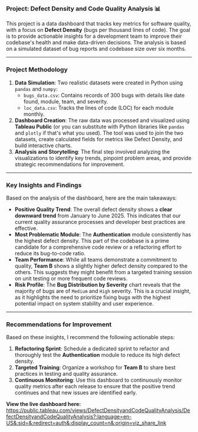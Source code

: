 ### Project: Defect Density and Code Quality Analysis 📊

This project is a data dashboard that tracks key metrics for software quality, with a focus on **Defect Density** (bugs per thousand lines of code). The goal is to provide actionable insights for a development team to improve their codebase's health and make data-driven decisions. The analysis is based on a simulated dataset of bug reports and codebase size over six months.

***

### Project Methodology

1.  **Data Simulation**: Two realistic datasets were created in Python using `pandas` and `numpy`:
    * `bugs_data.csv`: Contains records of 300 bugs with details like date found, module, team, and severity.
    * `loc_data.csv`: Tracks the lines of code (LOC) for each module monthly.
2.  **Dashboard Creation**: The raw data was processed and visualized using **Tableau Public** (or you can substitute with Python libraries like `pandas` and `plotly` if that's what you used). The tool was used to join the two datasets, create calculated fields for metrics like Defect Density, and build interactive charts.
3.  **Analysis and Storytelling**: The final step involved analyzing the visualizations to identify key trends, pinpoint problem areas, and provide strategic recommendations for improvement.

***

### Key Insights and Findings

Based on the analysis of the dashboard, here are the main takeaways:

* **Positive Quality Trend**: The overall defect density shows a **clear downward trend** from January to June 2025. This indicates that our current quality assurance processes and developer best practices are effective. 
* **Most Problematic Module**: The **Authentication** module consistently has the highest defect density. This part of the codebase is a prime candidate for a comprehensive code review or a refactoring effort to reduce its bug-to-code ratio.
* **Team Performance**: While all teams demonstrate a commitment to quality, **Team B** shows a slightly higher defect density compared to the others. This suggests they might benefit from a targeted training session on unit testing or more frequent code reviews.
* **Risk Profile**: The **Bug Distribution by Severity** chart reveals that the majority of bugs are of `Medium` and `High` severity. This is a crucial insight, as it highlights the need to prioritize fixing bugs with the highest potential impact on system stability and user experience. 

***

### Recommendations for Improvement

Based on these insights, I recommend the following actionable steps:

1.  **Refactoring Sprint**: Schedule a dedicated sprint to refactor and thoroughly test the **Authentication** module to reduce its high defect density.
2.  **Targeted Training**: Organize a workshop for **Team B** to share best practices in testing and quality assurance.
3.  **Continuous Monitoring**: Use this dashboard to continuously monitor quality metrics after each release to ensure that the positive trend continues and that new issues are identified early.

**View the live dashboard here:** https://public.tableau.com/views/DefectDensityandCodeQualityAnalysis/DefectDensityandCodeQualityAnalysis?:language=en-US&:sid=&:redirect=auth&:display_count=n&:origin=viz_share_link
